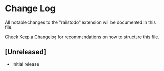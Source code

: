 # Change Log

All notable changes to the "railstodo" extension will be documented in this file.

Check [Keep a Changelog](http://keepachangelog.com/) for recommendations on how to structure this file.

## [Unreleased]

- Initial release